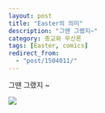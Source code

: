 ```yaml
---
layout: post
title: "Easter의 의미"
description: "그땐 그랬지~"
category: 종교와 무신론
tags: [Easter, comics]
redirect_from: 
  - "post/1504011/"
---
```


그땐 그랬지 ~

![](http://i.imgur.com/2hozI3I.png)
